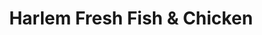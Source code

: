 ---
title: "Harlem Fresh Fish & Chicken"
url: /detroit/harlem-fresh-fish-and-chicken/
shop: seafood
---